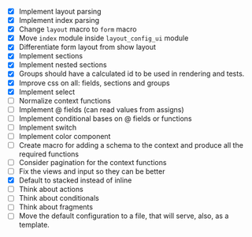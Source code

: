 - [x] Implement layout parsing
- [x] Implement index parsing
- [x] Change `layout` macro to `form` macro
- [x] Move `index` module inside `layout_config_ui` module
- [x] Differentiate form layout from show layout
- [x] Implement sections
- [x] Implement nested sections
- [x] Groups should have a calculated id to be used in rendering and tests.
- [x] Improve css on all: fields, sections and groups
- [x] Implement select
- [ ] Normalize context functions
- [ ] Implement @ fields (can read values from assigns)
- [ ] Implement conditional bases on @ fields or functions
- [ ] Implement switch
- [ ] Implement color component
- [ ] Create macro for adding a schema to the context and produce all the required functions
- [ ] Consider pagination for the context functions
- [ ] Fix the views and input so they can be better
- [x] Default to stacked instead of inline
- [ ] Think about actions
- [ ] Think about conditionals
- [ ] Think about fragments
- [ ] Move the default configuration to a file, that will serve, also, as a template.
